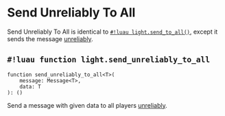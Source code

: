 # Send Unreliably To All

Send Unreliably To All is identical to [`#!luau light.send_to_all()`](./send_to_all.md), except it sends the message
<a href="https://create.roblox.com/docs/reference/engine/classes/UnreliableRemoteEvent" target="_blank">unreliably</a>.

## `#!luau function light.send_unreliably_to_all`

```luau title='<span class="md-tag md-tag-icon md-tag--server">Server</span> <span class="md-tag md-tag-icon md-tag--sync">Synchronous</span>'
function send_unreliably_to_all<T>(
    message: Message<T>,
    data: T
): ()
```

Send a message with given data to all players
<a href="https://create.roblox.com/docs/reference/engine/classes/UnreliableRemoteEvent" target="_blank">unreliably</a>.
